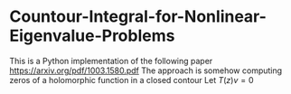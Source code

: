 # Countour-Integral-for-Nonlinear-Eigenvalue-Problems

This is a Python implementation of the following paper https://arxiv.org/pdf/1003.1580.pdf
The approach is somehow computing zeros of a holomorphic function in a closed contour
Let $T(z)v=0$
